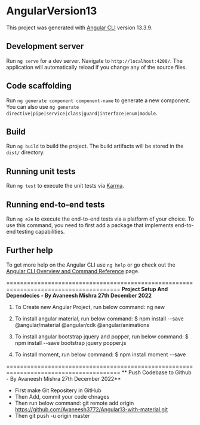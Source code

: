 # AngularVersion13

This project was generated with [Angular CLI](https://github.com/angular/angular-cli) version 13.3.9.

## Development server

Run `ng serve` for a dev server. Navigate to `http://localhost:4200/`. The application will automatically reload if you change any of the source files.

## Code scaffolding

Run `ng generate component component-name` to generate a new component. You can also use `ng generate directive|pipe|service|class|guard|interface|enum|module`.

## Build

Run `ng build` to build the project. The build artifacts will be stored in the `dist/` directory.

## Running unit tests

Run `ng test` to execute the unit tests via [Karma](https://karma-runner.github.io).

## Running end-to-end tests

Run `ng e2e` to execute the end-to-end tests via a platform of your choice. To use this command, you need to first add a package that implements end-to-end testing capabilities.

## Further help

To get more help on the Angular CLI use `ng help` or go check out the [Angular CLI Overview and Command Reference](https://angular.io/cli) page.

=======================================================================================
**Project Setup And Dependecies - By Avaneesh Mishra 27th December 2022**

1) To Create new Angular Project, run below command:
ng new <Project-Name>

2) To install angular material, run below command:
$ npm install --save @angular/material @angular/cdk @angular/animations

3) To install angular bootstrap jquery and popper, run below command:
$ npm install --save bootstrap jquery popper.js
  
4) To install moment, run below command:
$ npm install moment --save
  
=======================================================================================
 ** Push Codebase to Github - By Avaneesh Mishra 27th December 2022**
  - First make Git Repositery in GitHub
  - Then Add, commit your code chnages
  - Then run below command:
    git remote add origin https://github.com/Avaneesh3772/Angular13-with-material.git
  - Then git push -u origin master
